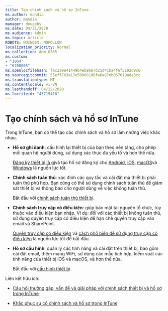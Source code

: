 ```yaml
---
title: Tạo chính sách và hồ sơ InTune
ms.author: mandia
author: mandia
manager: dougeby
ms.date: 04/21/2020
ms.audience: Admin
ms.topic: article
ROBOTS: NOINDEX, NOFOLLOW
localization_priority: Normal
ms.collection: Adm_O365
ms.custom:
- "1064"
- "6700005"
ms.openlocfilehash: fac2a9e41449b4eb9b87d21d4cba4f6f5192d9c6
ms.sourcegitcommit: 55eff703a17e500681d8fa6a87eb067019ade3cc
ms.translationtype: MT
ms.contentlocale: vi-VN
ms.lasthandoff: 04/22/2020
ms.locfileid: "43715418"
---
```

# <a name="creating-intune-policy-and-profiles"></a>Tạo chính sách và hồ sơ InTune

Trong InTune, bạn có thể tạo các chính sách và hồ sơ làm những việc khác nhau.

- **Hồ sơ ghi danh**: cấu hình lại thiết bị của bạn theo nền tảng, cho phép mối quan hệ người dùng, sử dụng xác thực đa yếu tố và hơn thế nữa.

  [Đăng ký thiết bị là gì](https://docs.microsoft.com/intune/device-enrollment)và tạo hồ sơ đăng ký cho [Android](https://docs.microsoft.com/intune/android-enroll), [iOS](https://docs.microsoft.com/intune/ios-enroll), [macOS](https://docs.microsoft.com/intune/macos-enroll)và [Windows](https://docs.microsoft.com/intune/windows-enrollment-methods) là nguồn lực tốt.

- **Chính sách tuân thủ**: xác định các quy tắc và cài đặt mà thiết bị phải tuân thủ phù hợp. Bạn cũng có thể sử dụng chính sách tuân thủ để giám sát thiết bị và thông báo cho người dùng về việc không tuân thủ.

  Bắt đầu với [chính sách tuân thủ thiết bị](https://docs.microsoft.com/intune/device-compliance-get-started).
- **Chính sách truy cập có điều kiện**: giúp bảo mật tài nguyên tổ chức, tùy thuộc vào điều kiện bạn nhập. Ví dụ: đối với các thiết bị không tuân thủ, sử dụng quyền truy cập có điều kiện để hạn chế quyền truy cập vào email và SharePoint.

  [Quyền truy cập có điều kiện](https://docs.microsoft.com/intune/conditional-access) và [cách phổ biến để sử dụng truy cập có điều kiện](https://docs.microsoft.com/intune/conditional-access-intune-common-ways-use) là nguồn lực tốt để bắt đầu.

- **Hồ sơ cấu hình**: quản lý các tính năng và cài đặt trên thiết bị, bao gồm cài đặt email, thêm mạng WiFi, sử dụng các mẫu tích hợp, kiểm soát các tính năng của thiết bị iOS và macOS, và hơn thế nữa.

  Bắt đầu với [cấu hình thiết bị](https://docs.microsoft.com/intune/device-profiles).

Liên kết hữu ích:

- [Câu hỏi thường gặp, vấn đề và giải pháp với chính sách thiết bị và hồ sơ trong InTune](https://docs.microsoft.com/intune/device-profile-troubleshoot)

- [Khắc phục sự cố chính sách và hồ sơ trong InTune](https://docs.microsoft.com/intune/troubleshoot-policies-in-microsoft-intune)
